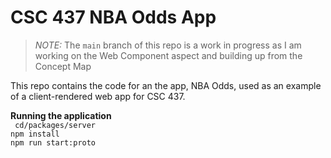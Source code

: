 # CSC 437 NBA Odds App

> _NOTE:_ The `main` branch of this repo is a work in progress
> as I am working on the Web Component aspect and building up from the Concept Map
>

This repo contains the code for an the app, NBA Odds, used
as an example of a client-rendered web app for CSC 437.

**Running the application**\
    ``` 
    cd/packages/server
    ```
    \
    ```
    npm install
    ```
    \
    ```
    npm run start:proto
    ```
